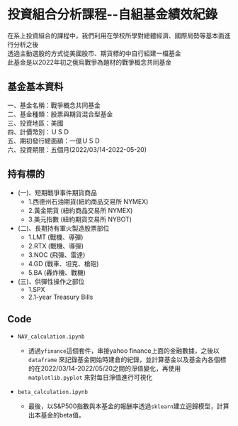 # 投資組合分析課程--自組基金績效紀錄
在系上投資組合的課程中，我們利用在學校所學對總體經濟、國際局勢等基本面進行分析之後  
透過主動選股的方式從美國股市、期貨標的中自行組建一檔基金  
此基金是以2022年初之俄烏戰爭為題材的戰爭概念共同基金  

## 基金基本資料  
一、基金名稱：戰爭概念共同基金  
二、基金種類：股票與期貨混合型基金  
三、投資地區：美國  
四、計價幣別：ＵＳＤ  
五、期初發行總面額：一億ＵＳＤ  
六、投資期限：五個月(2022/03/14-2022-05-20)  

## 持有標的
* (一)、短期戰爭事件期貨商品  
  * 1.西德州石油期貨(紐約商品交易所 NYMEX)  
  * 2.黃金期貨 (紐約商品交易所 NYMEX)  
  * 3.美元指數 (紐約期貨交易所 NYBOT)  
* (二)、長期持有軍火製造股票部位  
  * 1.LMT (戰機、導彈)  
  * 2.RTX (戰機、導彈)  
  * 3.NOC (飛彈、雷達)  
  * 4.GD (戰車、坦克、槍砲)  
  * 5.BA (轟炸機、戰機)  
* (三)、供彈性操作之部位  
  * 1.SPX  
  * 2.1-year Treasury Bills  
  
## Code
* `NAV_calculation.ipynb`  
  * 透過` yfinance `這個套件，串接yahoo finance上面的金融數據，之後以`dataframe` 來記錄基金開始時建倉的紀錄，並計算基金以及基金內各個標的在2022/03/14-2022/05/20之間的淨值變化，再使用`matplotlib.pyplot` 來對每日淨值進行可視化  

* `beta_calculation.ipynb`
  * 最後，以S&P500指數與本基金的報酬率透過`sklearn`建立迴歸模型，計算出本基金的beta值。
